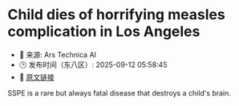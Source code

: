 # Child dies of horrifying measles complication in Los Angeles
- 📅 来源: Ars Technica AI
- 🕒 发布时间（东八区）: 2025-09-12 05:58:45
- 🔗 [原文链接](https://arstechnica.com/health/2025/09/child-dies-of-horrifying-measles-complication-in-los-angeles/)

SSPE is a rare but always fatal disease that destroys a child's brain.